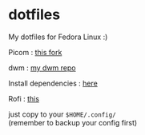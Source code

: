 # dotfiles

My dotfiles for Fedora Linux :)

Picom : [this fork](https://github.com/FT-Labs/picom) 

dwm : [my dwm repo](https://github.com/hoangloiQ/dwm) 

Install dependencies : [here](https://github.com/hoangloiQ/FedoraScript)

Rofi : [this](https://github.com/newmanls/rofi-themes-collection)

just copy to your `$HOME/.config/`   <br/>(remember to backup your config first)


